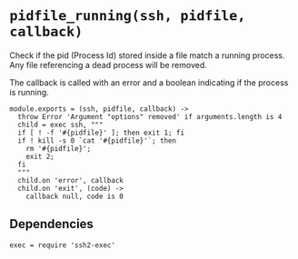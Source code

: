 
# `pidfile_running(ssh, pidfile, callback)`

Check if the pid (Process Id) stored inside a file match a running process. Any
file referencing a dead process will be removed.

The callback is called with an error and a boolean indicating if the process is
running.

    module.exports = (ssh, pidfile, callback) ->
      throw Error 'Argument "options" removed' if arguments.length is 4
      child = exec ssh, """
      if [ ! -f '#{pidfile}' ]; then exit 1; fi
      if ! kill -s 0 `cat '#{pidfile}'`; then
        rm '#{pidfile}';
        exit 2;
      fi
      """
      child.on 'error', callback
      child.on 'exit', (code) ->
        callback null, code is 0

## Dependencies

    exec = require 'ssh2-exec'